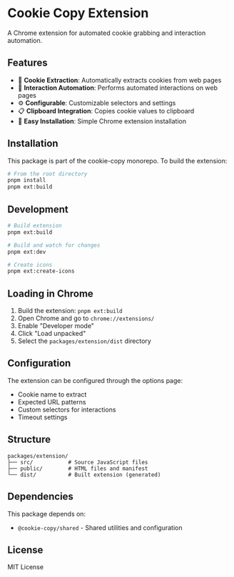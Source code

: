 # Cookie Copy Extension

A Chrome extension for automated cookie grabbing and interaction automation.

## Features

- 🍪 **Cookie Extraction**: Automatically extracts cookies from web pages
- 🤖 **Interaction Automation**: Performs automated interactions on web pages
- ⚙️ **Configurable**: Customizable selectors and settings
- 📋 **Clipboard Integration**: Copies cookie values to clipboard
- 🔧 **Easy Installation**: Simple Chrome extension installation

## Installation

This package is part of the cookie-copy monorepo. To build the extension:

```bash
# From the root directory
pnpm install
pnpm ext:build
```

## Development

```bash
# Build extension
pnpm ext:build

# Build and watch for changes
pnpm ext:dev

# Create icons
pnpm ext:create-icons
```

## Loading in Chrome

1. Build the extension: `pnpm ext:build`
2. Open Chrome and go to `chrome://extensions/`
3. Enable "Developer mode"
4. Click "Load unpacked"
5. Select the `packages/extension/dist` directory

## Configuration

The extension can be configured through the options page:
- Cookie name to extract
- Expected URL patterns
- Custom selectors for interactions
- Timeout settings

## Structure

```
packages/extension/
├── src/           # Source JavaScript files
├── public/        # HTML files and manifest
└── dist/          # Built extension (generated)
```

## Dependencies

This package depends on:
- `@cookie-copy/shared` - Shared utilities and configuration

## License

MIT License
